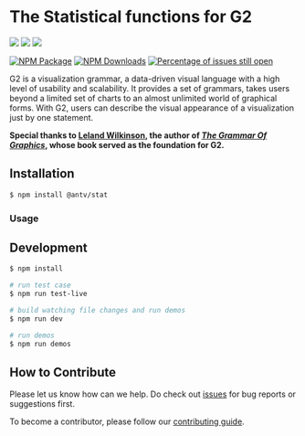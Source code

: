 # The Statistical functions for G2

[![](https://img.shields.io/travis/antvis/stat.svg)](https://travis-ci.org/antvis/stat)
![](https://img.shields.io/badge/language-javascript-red.svg)
![](https://img.shields.io/badge/license-MIT-000000.svg)

[![NPM Package](https://img.shields.io/npm/v/@antv/stat.svg)](https://www.npmjs.com/package/@antv/stat)
[![NPM Downloads](http://img.shields.io/npm/dm/@antv/stat.svg)](https://npmjs.org/package/@antv/stat)
[![Percentage of issues still open](http://isitmaintained.com/badge/open/antvis/stat.svg)](http://isitmaintained.com/project/antvis/stat "Percentage of issues still open")

G2 is a visualization grammar, a data-driven visual language with a high level of usability and scalability. It provides a set of grammars, takes users beyond a limited set of charts to an almost unlimited world of graphical forms. With G2, users can describe the visual appearance of a visualization just by one statement.

**Special thanks to [Leland Wilkinson](https://en.wikipedia.org/wiki/Leland_Wilkinson), the author of [*The Grammar Of Graphics*](https://www.cs.uic.edu/~wilkinson/TheGrammarOfGraphics/GOG.html), whose book served as the foundation for G2.**


## Installation

```bash
$ npm install @antv/stat
```

### Usage

## Development

```bash
$ npm install

# run test case
$ npm run test-live

# build watching file changes and run demos
$ npm run dev

# run demos
$ npm run demos
```

## How to Contribute

Please let us know how can we help. Do check out [issues](https://github.com/antvis/stat/issues) for bug reports or suggestions first.

To become a contributor, please follow our [contributing guide](https://github.com/antvis/stat/blob/master/CONTRIBUTING.md).
